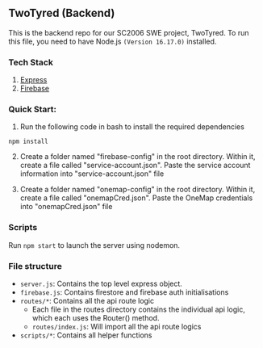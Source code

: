 ## TwoTyred (Backend)

This is the backend repo for our SC2006 SWE project, TwoTyred.
To run this file, you need to have Node.js `(Version 16.17.0)` installed.

### Tech Stack
1. [Express](https://expressjs.com/)
2. [Firebase](https://firebase.google.com/)

### Quick Start:
1. Run the following code in bash to install the required dependencies
```
npm install
```
2. Create a folder named "firebase-config" in the root directory. Within it, create a file called "service-account.json". Paste the service account information into "service-account.json" file
  
3. Create a folder named "onemap-config" in the root directory. Within it, create a file called "onemapCred.json". Paste the OneMap credentials into "onemapCred.json" file

### Scripts
Run `npm start` to launch the server using nodemon.

### File structure
- `server.js`: Contains the top level express object.
- `firebase.js`: Contains firestore and firebase auth initialisations
- `routes/*`: Contains all the api route logic
  - Each file in the routes directory contains the individual api logic, which each uses the Router() method.
  - `routes/index.js`: Will import all the api route logics
- `scripts/*`: Contains all helper functions

